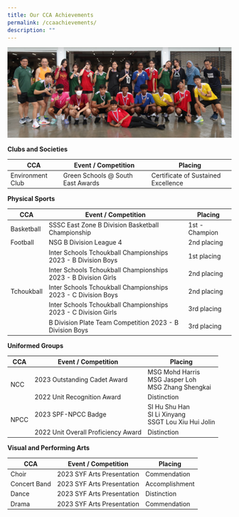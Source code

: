 ```yaml
---
title: Our CCA Achievements
permalink: /ccaachievements/
description: ""
---
```

![](/images/achievements23.png)

**Clubs and Societies**

<table>
<thead>
  <tr>
    <th>CCA</th>
    <th>Event / Competition</th>
    <th>Placing</th>
  </tr>
</thead>
<tbody>
  <tr>
    <td>Environment Club</td>
    <td>Green Schools @ South East Awards</td>
    <td>Certificate of Sustained Excellence</td>
  </tr>
</tbody>
</table>

**Physical Sports**

<table>
<thead>
  <tr>
    <th>CCA</th>
    <th>Event / Competition</th>
    <th>Placing</th>
  </tr>
</thead>
<tbody>
  <tr>
    <td>Basketball</td>
    <td>SSSC East Zone B Division Basketball Championship</td>
    <td>1st - Champion</td>
  </tr>
  <tr>
    <td>Football</td>
    <td>NSG B Division League 4</td>
    <td>2nd placing</td>
  </tr>
  <tr>
    <td rowspan="5">Tchoukball</td>
    <td>Inter Schools Tchoukball Championships 2023 - B Division Boys</td>
    <td>1st placing</td>
  </tr>
  <tr>
    <td>Inter Schools Tchoukball Championships 2023 - B Division Girls</td>
    <td>2nd placing</td>
  </tr>
  <tr>
    <td>Inter Schools Tchoukball Championships 2023 - C Division Boys</td>
    <td>2nd placing</td>
  </tr>
  <tr>
    <td>Inter Schools Tchoukball Championships 2023 - C Division Girls</td>
    <td>3rd placing</td>
  </tr>
  <tr>
    <td>B Division Plate Team Competition 2023 - B Division Boys</td>
    <td>3rd placing</td>
  </tr>
</tbody>
</table>

**Uniformed Groups**

<table>
<thead>
  <tr>
    <th>CCA</th>
    <th>Event / Competition</th>
    <th>Placing</th>
  </tr>
</thead>
<tbody>
  <tr>
    <td rowspan="2">NCC</td>
    <td>2023 Outstanding Cadet Award</td>
    <td>MSG Mohd Harris<br>MSG Jasper Loh<br>MSG Zhang Shengkai</td>
  </tr>
  <tr>
    <td>2022 Unit Recognition Award</td>
    <td>Distinction</td>
  </tr>
  <tr>
    <td rowspan="2">NPCC</td>
    <td>2023 SPF-NPCC Badge</td>
    <td>SI Hu Shu Han<br>SI Li Xinyang<br>SSGT Lou Xiu Hui Jolin</td>
  </tr>
  <tr>
    <td>2022 Unit Overall Proficiency Award</td>
    <td>Distinction</td>
  </tr>
</tbody>
</table>

**Visual and Performing Arts**

<table>
<thead>
  <tr>
    <th>CCA</th>
    <th>Event / Competition</th>
    <th>Placing</th>
  </tr>
</thead>
<tbody>
  <tr>
    <td>Choir</td>
    <td>2023 SYF Arts Presentation</td>
    <td>Commendation</td>
  </tr>
  <tr>
    <td>Concert Band</td>
    <td>2023 SYF Arts Presentation</td>
    <td>Accomplishment</td>
  </tr>
  <tr>
    <td>Dance</td>
    <td>2023 SYF Arts Presentation</td>
    <td>Distinction</td>
  </tr>
  <tr>
    <td>Drama</td>
    <td>2023 SYF Arts Presentation</td>
    <td>Commendation</td>
  </tr>
</tbody>
</table>